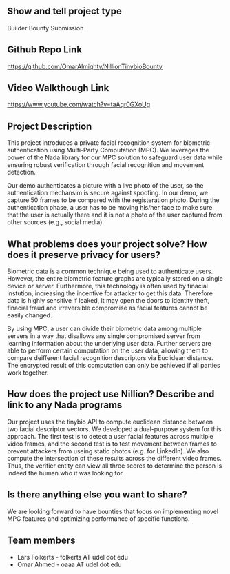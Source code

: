## Show and tell project type
Builder Bounty Submission
## Github Repo Link
https://github.com/OmarAlmighty/NillionTinybioBounty

## Video Walkthough Link
https://www.youtube.com/watch?v=taAqr0GXoUg

## Project Description
This project introduces a private facial recognition system for biometric authentication using Multi-Party Computation (MPC). We leverages the power of the Nada library for our MPC solution to safeguard user data while ensuring robust verification through facial recognition and movement detection. 

Our demo authenticates a picture with a live photo of the user, so the authentication mechansim is secure against spoofing. In our demo, we capture 50 frames to be compared with the registeration photo. During the authentication phase, a user has to be moving his/her face to make sure that the user is actually there and it is not a photo of the user captured from other sources (e.g., social media).

## What problems does your project solve? How does it preserve privacy for users?
Biometric data is a common technique being used to authenticate users. However, the entire biometric feature graphs are typically stored on a single device or server. Furthermore, this technology is often used by finacial instution, increasing the incentive for attacker to get this data. Therefore data is highly sensitive if leaked, it may open the doors to identity theft, finacial fraud and irreversible compromise as facial features cannot be easily changed. 

By using MPC, a user can divide their biometric data among multiple servers in a way that disallows any single compromised server from learning information about the underlying user data. Further servers are able to perform certain computation on the user data, allowing them to compare deifferent facial recognition descriptors via Euclidean distance. The encrypted result of this computation can only be achieved if all parties work together. 

## How does the project use Nillion? Describe and link to any Nada programs
Our project uses the tinybio API to compute euclidean distance between two facial descriptor vectors. We developed a dual-purpose system for this approach. The first test is to detect a user facial features across multiple video frames, and the second test is to test movement between frames to prevent attackers from useing static photos (e.g. for LinkedIn). We also compute the intersection of these results across the different video frames. Thus, the verifier entity can view all three scores to determine the person is indeed the human who it was looking for.

## Is there anything else you want to share?
We are looking forward to have bounties that focus on implementing novel MPC features and optimizing performance of specific functions.

## Team members
* Lars Folkerts - folkerts AT udel dot edu
* Omar Ahmed - oaaa AT udel dot edu
